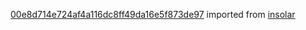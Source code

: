 [00e8d714e724af4a116dc8ff49da16e5f873de97](https://github.com/insolar/insolar/commit/00e8d714e724af4a116dc8ff49da16e5f873de97) imported from [insolar](https://github.com/insolar/insolar)
